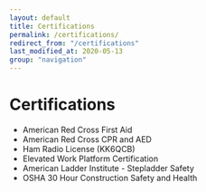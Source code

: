 ```yaml
---
layout: default
title: Certifications
permalink: /certifications/
redirect_from: "/certifications"
last_modified_at: 2020-05-13
group: "navigation"
---
```


# Certifications
*   American Red Cross First Aid
*   American Red Cross CPR and AED
*   Ham Radio License (KK6QCB)
*   Elevated Work Platform Certification
*   American Ladder Institute - Stepladder Safety
*   OSHA 30 Hour Construction Safety and Health
